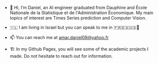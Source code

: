 - 👋 Hi, I’m Daniel, an AI engineer graduated from Dauphine and École Nationale de la Statistique et de l'Administration Économique. My main topics of interest are Times Series prediction and Computer Vision.


- 🇮🇱 I am living in Israel but you can speak to me in 🇫🇷🇪🇸🇺🇸🐍


- 📫 You can reach me at amar.daniel08@yahoo.fr

- 🏗 In my Github Pages, you will see some of the academic projects I made. Do not hesitate to reach out for information.

<!---
danielAmar02/danielAmar02 is a ✨ special ✨ repository because its `README.md` (this file) appears on your GitHub profile.
You can click the Preview link to take a look at your changes.
--->
